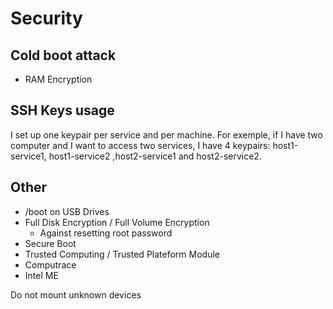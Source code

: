 # Security

## Cold boot attack
- RAM Encryption

## SSH Keys usage
I set up one keypair per service and per machine.
For exemple, if I have two computer and I want to access two services, I have 4 keypairs: host1-service1, host1-service2 ,host2-service1 and host2-service2.

## Other
- /boot on USB Drives
- Full Disk Encryption / Full Volume Encryption
  - Against resetting root password
- Secure Boot
- Trusted Computing / Trusted Plateform Module
- Computrace
- Intel ME

Do not mount unknown devices
